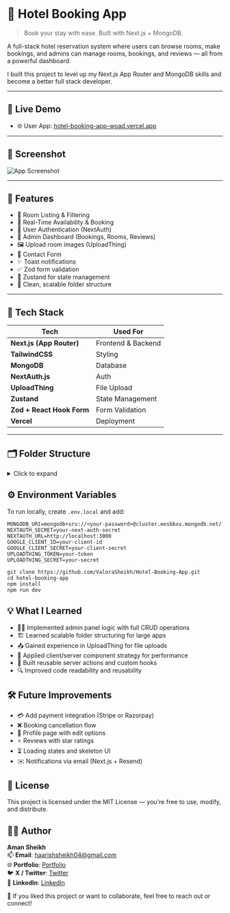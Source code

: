 # 🏨 Hotel Booking App

> Book your stay with ease. Built with Next.js + MongoDB.

A full-stack hotel reservation system where users can browse rooms, make bookings, and admins can manage rooms, bookings, and reviews — all from a powerful dashboard.

I built this project to level up my Next.js App Router and MongoDB skills and become a better full stack developer.

---

## 🔗 Live Demo

- 🌐 User App: [hotel-booking-app-woad.vercel.app](https://hotel-booking-app-woad.vercel.app/)

---

## 📸 Screenshot

![App Screenshot](https://res.cloudinary.com/dxlh1tom2/image/upload/v1753094201/Screenshot_283_ataqcf.png)

---

## 🚀 Features

- 🏨 Room Listing & Filtering
- 📆 Real-Time Availability & Booking
- 🔐 User Authentication (NextAuth)
- 🧑 Admin Dashboard (Bookings, Rooms, Reviews)
- 🖼️ Upload room images (UploadThing)
- 📩 Contact Form
- ✨ Toast notifications
- ✅ Zod form validation
- 🧠 Zustand for state management
- 🧹 Clean, scalable folder structure

---

## 🧰 Tech Stack

| Tech        | Used For             |
|-------------|----------------------|
| **Next.js (App Router)** | Frontend & Backend |
| **TailwindCSS** | Styling |
| **MongoDB** | Database |
| **NextAuth.js** | Auth |
| **UploadThing** | File Upload |
| **Zustand** | State Management |
| **Zod + React Hook Form** | Form Validation |
| **Vercel** | Deployment |

---

## 🗂️ Folder Structure

<details>
  <summary>Click to expand</summary>

```bash
/app
  ├── (app)/
  │   ├── about-us/
  │   ├── blogs/
  │   ├── booking/
  │   ├── bookings/
  │   ├── contact-us/
  │   ├── rooms/
  │   ├── sign-in/
  │   ├── sign-up/
  ├── admin/
  │   ├── dashboard/
  │   │   ├── bookings/
  │   │   ├── reviews/
  │   │   ├── rooms/
  ├── api/
  │   ├── admin/
  │   ├── auth/
  │   ├── bookings/
  │   ├── contact/
  │   ├── reviews/
  │   ├── rooms/
  │   ├── uploadthing/
  ├── components/
  ├── lib/
  ├── models/
  ├── utils/
  ├── public/

```
</details>

## ⚙️ Environment Variables

To run locally, create `.env.local` and add:

```env
MONGODB_URI=mongodb+srv://<your-password>@cluster.eesbbxv.mongodb.net/
NEXTAUTH_SECRET=your-next-auth-secret
NEXTAUTH_URL=http://localhost:3000
GOOGLE_CLIENT_ID=your-client-id
GOOGLE_CLIENT_SECRET=your-client-secret
UPLOADTHING_TOKEN=your-token
UPLOADTHING_SECRET=your-secret
```

```
git clone https://github.com/ValoraSheikh/Hotel-Booking-App.git
cd hotel-booking-app
npm install
npm run dev
```


## 💡 What I Learned
- 🧑‍💻 Implemented admin panel logic with full CRUD operations
- 🏗️ Learned scalable folder structuring for large apps
- 📤 Gained experience in UploadThing for file uploads
- 🧬 Applied client/server component strategy for performance
- 🔁 Built reusable server actions and custom hooks
- 🔍 Improved code readability and reusability

## 🛠️ Future Improvements
- 💳 Add payment integration (Stripe or Razorpay)
- ❌ Booking cancellation flow
- 🧍 Profile page with edit options
- ⭐ Reviews with star ratings
- ⏳ Loading states and skeleton UI
- ✉️ Notifications via email (Next.js + Resend)

## 📄 License
This project is licensed under the MIT License — you're free to use, modify, and distribute.

## 👨‍💻 Author
**Aman Sheikh**  
📫 **Email**: haarishsheikh04@gmail.com  
🌐 **Portfolio**: [Portfolio](https://my-3-d-portfolio-kappa.vercel.app/)  
🐦 **X / Twitter**: [Twitter](https://x.com/AmanSheikhKhan)  
💼 **LinkedIn**: [LinkedIn](https://www.linkedin.com/in/valorant-aman-238a73335/)  

💬 If you liked this project or want to collaborate, feel free to reach out or connect!

